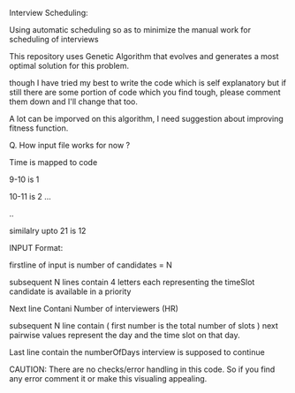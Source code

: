 
Interview Scheduling:

Using automatic scheduling so as to minimize the manual work for scheduling of interviews

This repository uses Genetic Algorithm that evolves and generates a most optimal solution for this problem.

though I have tried my best to write the code which is self explanatory but if still there are some portion of code which you find tough, please comment them down and I'll change that too.

A lot can be imporved on this algorithm, I need suggestion about improving fitness function.

Q. How input file works for now ?

Time is mapped to code

9-10 is 1

10-11 is 2
...

..

similalry upto 21 is 12

INPUT Format:

firstline of input is number of candidates = N

subsequent N lines contain 4 letters each representing the timeSlot candidate is available in a priority

Next line Contani Number of interviewers (HR)

subsequent N line contain ( first number is the total number of slots ) next pairwise values represent the day and the time slot on that day.

Last line contain the numberOfDays interview is supposed to continue


CAUTION: There are no checks/error handling in this code. So if you find any error comment it or make this visualing appealing.